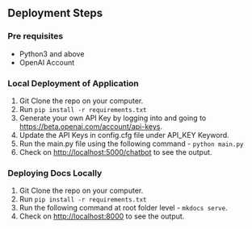 ## Deployment Steps

### Pre requisites

* Python3 and above
* OpenAI Account

### Local Deployment of Application

1. Git Clone the repo on your computer.
2. Run ```pip install -r requirements.txt```
3. Generate your own API Key by logging into and going to <https://beta.openai.com/account/api-keys>.
4. Update the API Keys in config.cfg file under API_KEY Keyword.
5. Run the main.py file using the following command - ```python main.py```
6. Check on <http://localhost:5000/chatbot> to see the output.

### Deploying Docs Locally

1. Git Clone the repo on your computer.
2. Run ```pip install -r requirements.txt```
3. Run the following command at root folder level - ```mkdocs serve```.
4. Check on <http://localhost:8000> to see the output.